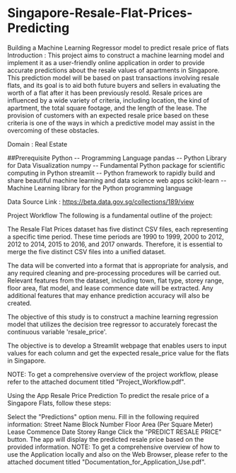 # Singapore-Resale-Flat-Prices-Predicting
Building a Machine Learning Regressor model to predict resale price of flats 
Introduction : This project aims to construct a machine learning model and implement it as a user-friendly online application in order to provide accurate predictions about the resale values of apartments in Singapore. This prediction model will be based on past transactions involving resale flats, and its goal is to aid both future buyers and sellers in evaluating the worth of a flat after it has been previously resold. Resale prices are influenced by a wide variety of criteria, including location, the kind of apartment, the total square footage, and the length of the lease. The provision of customers with an expected resale price based on these criteria is one of the ways in which a predictive model may assist in the overcoming of these obstacles.

Domain : Real Estate

##Prerequisite
Python -- Programming Language
pandas -- Python Library for Data Visualization
numpy -- Fundamental Python package for scientific computing in Python
streamlit -- Python framework to rapidly build and share beautiful machine learning and data science web apps
scikit-learn -- Machine Learning library for the Python programming language


Data Source
Link : https://beta.data.gov.sg/collections/189/view


Project Workflow
The following is a fundamental outline of the project:

The Resale Flat Prices dataset has five distinct CSV files, each representing a specific time period. These time periods are 1990 to 1999, 2000 to 2012, 2012 to 2014, 2015 to 2016, and 2017 onwards. Therefore, it is essential to merge the five distinct CSV files into a unified dataset.

The data will be converted into a format that is appropriate for analysis, and any required cleaning and pre-processing procedures will be carried out. Relevant features from the dataset, including town, flat type, storey range, floor area, flat model, and lease commence date will be extracted. Any additional features that may enhance prediction accuracy will also be created.

The objective of this study is to construct a machine learning regression model that utilizes the decision tree regressor to accurately forecast the continuous variable 'resale_price'.

The objective is to develop a Streamlit webpage that enables users to input values for each column and get the expected resale_price value for the flats in Singapore.

NOTE: To get a comprehensive overview of the project workflow, please refer to the attached document titled "Project_Workflow.pdf".


Using the App
Resale Price Prediction
To predict the resale price of a Singapore Flats, follow these steps:

Select the "Predictions" option menu.
Fill in the following required information:
Street Name
Block Number
Floor Area (Per Square Meter)
Lease Commence Date
Storey Range
Click the "PREDICT RESALE PRICE" button.
The app will display the predicted resale price based on the provided information.
NOTE: To get a comprehensive overview of how to use the Application locally and also on the Web Browser, please refer to the attached document titled "Documentation_for_Application_Use.pdf".
